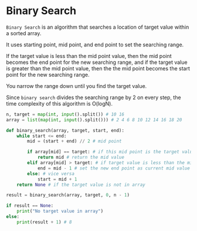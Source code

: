 # Binary Search 

```Binary Search``` is an algorithm that searches a location of target value within a sorted array. 

It uses starting point, mid point, and end point to set the searching range. 

If the target value is less than the mid point value, then the mid point becomes the end point for the new searching range, and if 
the target value is greater than the mid point value, then the the mid point becomes the start point for the new searching range. 

You narrow the range down until you find the target value. 

Since ```binary search``` divides the searching range by 2 on every step, the time complexity of this algorithm is O(logN). 

```python
n, target = map(int, input().split()) # 10 16
array = list(map(int, input().split())) # 2 4 6 8 10 12 14 16 18 20

def binary_search(array, target, start, end):
    while start <= end:
        mid = (start + end) // 2 # mid point

        if array[mid] == target: # if this mid point is the target value,
            return mid # return the mid value 
        elif array[mid] > target: # if target value is less than the mid point value,
            end = mid - 1 # set the new end point as current mid value and search the front half
        else: # vice versa
            start = mid + 1 
    return None # if the target value is not in array

result = binary_search(array, target, 0, n - 1)

if result == None:
    print("No target value in array")
else: 
    print(result + 1) # 8
```
